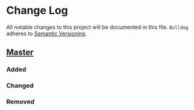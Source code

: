 # Change Log
All notable changes to this project will be documented in this file.
`Bulldog` adheres to [Semantic Versioning](http://semver.org/).

## [Master](https://github.com/freesuraj/Bulldog)
### Added

### Changed

### Removed
